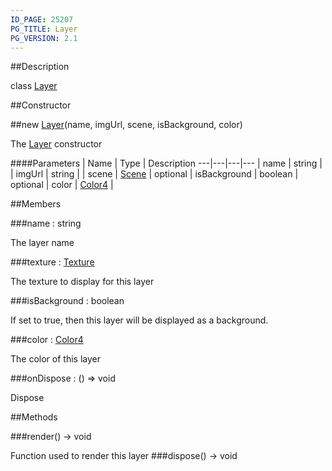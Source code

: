 ```yaml
---
ID_PAGE: 25207
PG_TITLE: Layer
PG_VERSION: 2.1
---
```

##Description

class [Layer](/classes/2.2/Layer)



##Constructor

##new [Layer](/classes/2.2/Layer)(name, imgUrl, scene, isBackground, color)

The [Layer](/classes/2.2/Layer) constructor

####Parameters
 | Name | Type | Description
---|---|---|---
 | name | string | 
 | imgUrl | string | 
 | scene | [Scene](/classes/2.2/Scene) | 
optional | isBackground | boolean | 
optional | color | [Color4](/classes/2.2/Color4) | 

##Members

###name : string

The layer name

###texture : [Texture](/classes/2.2/Texture)

The texture to display for this layer

###isBackground : boolean

If set to true, then this layer will be displayed as a background.

###color : [Color4](/classes/2.2/Color4)

The color of this layer

###onDispose : () =&gt; void

Dispose

##Methods

###render() &rarr; void

Function used to render this layer
###dispose() &rarr; void


